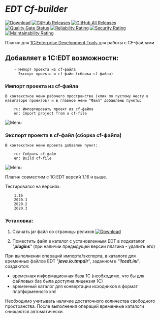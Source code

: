 # *EDT Cf-builder*

[![Download](https://img.shields.io/github/release/YanSergey/edt.cf_builder?label=download&style=flat)](https://github.com/YanSergey/edt.cf_builder/releases/latest)
[![GitHub Releases](https://img.shields.io/github/downloads/YanSergey/edt.cf_builder/latest/total?style=flat-square)](https://github.com/YanSergey/edt.cf_builder/releases)
[![GitHub All Releases](https://img.shields.io/github/downloads/YanSergey/edt.cf_builder/total?style=flat-square)](https://github.com/YanSergey/edt.cf_builder/releases)
[![Quality Gate Status](https://sonarcloud.io/api/project_badges/measure?project=YanSergey_EDT_CF_Builder&metric=alert_status)](https://sonarcloud.io/dashboard?id=YanSergey_EDT_CF_Builder)
[![Reliability Rating](https://sonarcloud.io/api/project_badges/measure?project=YanSergey_EDT_CF_Builder&metric=reliability_rating)](https://sonarcloud.io/dashboard?id=YanSergey_EDT_CF_Builder)
[![Security Rating](https://sonarcloud.io/api/project_badges/measure?project=YanSergey_EDT_CF_Builder&metric=security_rating)](https://sonarcloud.io/dashboard?id=YanSergey_EDT_CF_Builder)
[![Maintainability Rating](https://sonarcloud.io/api/project_badges/measure?project=YanSergey_EDT_CF_Builder&metric=sqale_rating)](https://sonarcloud.io/dashboard?id=YanSergey_EDT_CF_Builder)


Плагин для [1C:Enterprise Development Tools](https://edt.1c.ru/) для работы с CF-файлами.

## Добавляет в 1C:EDT возможности:
        - Импорт проекта из cf-файла
        - Экспорт проекта в cf-файл (сборка cf-файла)

### Импорт проекта из cf-файла

```В контекстное меню рабочего пространства (клик по пустому месту в навигаторе проектов) и в главное меню "Файл" добавлены пункты:```

        ru: Импортировать проект из cf-файла
        en: Import project from a cf-file
![Menu](/img/import.png "Меню с пунктом")

### Экспорт проекта в cf-файл (сборка cf-файла)

```В контекстное меню проекта добавлен пункт:```

        ru: Собрать cf-файл
        en: Build cf-file

![Menu](/img/export.png "Меню с пунктом")


Плагин совместим с 1C:EDT версий 1.16 и выше.

Тестировался на версиях:

        1.16
        2020.1
        2020.2
        2020.3

### Установка:
1. Скачать jar файл со страницы релизов [![Download](https://img.shields.io/github/release/YanSergey/edt.cf_builder?label=download&style=flat)](https://github.com/YanSergey/edt.cf_builder/releases/latest)

2. Поместить файл в каталог с установленным EDT в подкаталог "***plugins***" (при наличии предыдущей версии плагина - удалить его)

При выполнении операций импорта/экспорта, в каталоге для временных файлов EDT "***java.io.tmpdir***", заданном в "***1cedt.ini***". создаются:

* временная информационная база 1С (необходимо, что бы для файловых баз была доступна лицензия 1С)
* временный каталог для конвертации исходников в формат платформенного xml

Необходимо учитывать наличие достаточного количества свободного пространства. После выполнения операций временные каталоги очищаются автоматически.